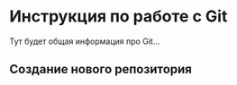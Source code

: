 # Инструкция по работе с Git

Тут будет общая информация про Git...

## Создание нового репозитория
